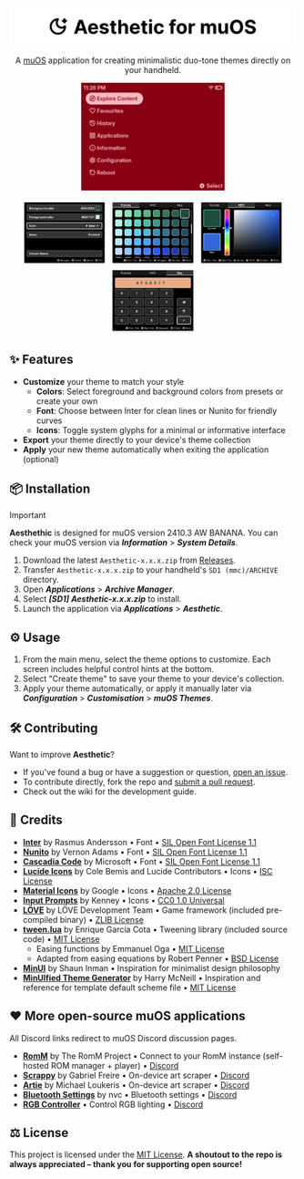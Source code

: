 <picture>
  <source media="(prefers-color-scheme: dark)" srcset="assets/banner_dark.webp">
  <source media="(prefers-color-scheme: light)" srcset="assets/banner_light.webp">
  <img alt="Project banner" src="assets/banner_light.webp">
</picture>

<div align="center">
  <p>
    A <a href="https://muos.dev">muOS</a> application for creating minimalistic duo-tone themes directly on your handheld.
  </p>
  <p>
    <img src="/assets/preview_animated.webp" width="50%" height="50%" alt="Preview of Aesthetic">
  </p>
  <p>
    <img src="/assets/screenshot_menu_main.png" width="30%" alt="Aesthetic main menu">
    <img src="/assets/screenshot_menu_palette.png" width="30%" alt="Aesthetic color palette screen">
    <img src="/assets/screenshot_menu_picker.png" width="30%" alt="Aesthetic HSV picker screen">
    <img src="/assets/screenshot_menu_hex.png" width="30%" alt="Aesthetic hex code screen">
  </p>
</div>

## ✨ Features

- **Customize** your theme to match your style
  - **Colors**: Select foreground and background colors from presets or create your own
  - **Font**: Choose between Inter for clean lines or Nunito for friendly curves
  - **Icons**: Toggle system glyphs for a minimal or informative interface
- **Export** your theme directly to your device's theme collection
- **Apply** your new theme automatically when exiting the application (optional)

## 📦 Installation

> [!IMPORTANT]
> **Aesthethic** is designed for muOS version 2410.3 AW BANANA. You can check your muOS version via **_Information_** > **_System Details_**.

1. Download the latest `Aesthetic-x.x.x.zip` from [Releases](https://github.com/joneavila/aesthetic/releases).
2. Transfer `Aesthetic-x.x.x.zip` to your handheld's `SD1 (mmc)/ARCHIVE` directory.
3. Open **_Applications_** > **_Archive Manager_**.
4. Select **_[SD1] Aesthetic-x.x.x.zip_** to install.
5. Launch the application via **_Applications_** > **_Aesthetic_**.

## ⚙️ Usage

1. From the main menu, select the theme options to customize. Each screen includes helpful control hints at the bottom.
2. Select "Create theme" to save your theme to your device's collection.
3. Apply your theme automatically, or apply it manually later via **_Configuration_** > **_Customisation_** > **_muOS Themes_**.

## 🛠️ Contributing

Want to improve **Aesthetic**?

- If you've found a bug or have a suggestion or question, [open an issue](https://github.com/joneavila/aesthetic/issues/new).
- To contribute directly, fork the repo and [submit a pull request](https://github.com/joneavila/aesthetic/compare).
- Check out the wiki for the development guide.

## 🌟 Credits

- [**Inter**](https://github.com/rsms/inter) by Rasmus Andersson • Font • [SIL Open Font License 1.1](Aesthetic/assets/fonts/inter/OFL.txt)
- [**Nunito**](https://github.com/googlefonts/nunito) by Vernon Adams • Font • [SIL Open Font License 1.1](Aesthetic/assets/fonts/nunito/OFL.txt)
- [**Cascadia Code**](https://github.com/microsoft/cascadia-code/) by Microsoft • Font • [SIL Open Font License 1.1](Aesthetic/assets/fonts/cascadia_code/LICENSE)
- [**Lucide Icons**](https://github.com/lucide-icons/lucide) by Cole Bemis and Lucide Contributors • Icons • [ISC License](https://github.com/lucide-icons/lucide/blob/main/LICENSE)
- [**Material Icons**](https://github.com/google/material-design-icons) by Google • Icons • [Apache 2.0 License](https://github.com/google/material-design-icons/blob/master/LICENSE)
- [**Input Prompts**](https://kenney.nl/assets/input-prompts) by Kenney • Icons • [CC0 1.0 Universal](https://creativecommons.org/publicdomain/zero/1.0/)  
- [**LÖVE**](https://github.com/love2d/love) by LÖVE Development Team • Game framework (included pre-compiled binary) • [ZLIB License](https://github.com/love2d/love/blob/main/license.txt)  
- [**tween.lua**](https://github.com/kikito/tween.lua) by Enrique García Cota • Tweening library (included source code) • [MIT License](https://github.com/kikito/tween.lua/blob/master/LICENSE.txt)
  - Easing functions by Emmanuel Oga • [MIT License](https://github.com/kikito/tween.lua/blob/master/LICENSE.txt)
  - Adapted from easing equations by Robert Penner • [BSD License](https://github.com/kikito/tween.lua/blob/master/LICENSE.txt)
- [**MinUI**](https://github.com/shauninman/MinUI) by Shaun Inman • Inspiration for minimalist design philosophy
- [**MinUIfied Theme Generator**](https://github.com/hmcneill46/muOS-MinUIfied-Theme-Generator) by Harry McNeill • Inspiration and reference for template default scheme file • [MIT License](https://github.com/hmcneill46/muOS-MinUIfied-Theme-Generator/blob/master/LICENSE)

## ❤️ More open-source muOS applications

All Discord links redirect to muOS Discord discussion pages.

- [**RomM**](https://github.com/rommapp/muos-app) by The RomM Project • Connect to your RomM instance (self-hosted ROM manager + player) • [Discord](https://discord.com/channels/1152022492001603615/1337110104591564911)
- [**Scrappy**](https://github.com/gabrielfvale/scrappy) by Gabriel Freire • On-device art scraper • [Discord](https://discord.com/channels/1152022492001603615/1301609580459200533)
- [**Artie**](https://github.com/milouk/artie) by Michael Loukeris • On-device art scraper • [Discord](https://discord.com/channels/1152022492001603615/1290041622519742474)
- [**Bluetooth Settings**](https://github.com/nvcuong1312/bltMuos) by nvc • Bluetooth settings • [Discord](https://discord.com/channels/1152022492001603615/1326441936403435634)
- [**RGB Controller**](https://github.com/JanTrueno) • Control RGB lighting • [Discord](https://discord.com/channels/1152022492001603615/1272215949474267187)

## ⚖️ License

This project is licensed under the [MIT License](LICENSE). **A shoutout to the repo is always appreciated – thank you for supporting open source!**
